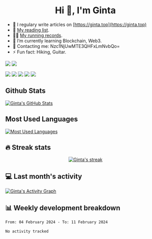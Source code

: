 <h1 align="center">Hi 👋, I'm Ginta</h1>

- 📝 I regulary write articles on [https://ginta.top](https://ginta.top)
- 📕 [My reading list](https://atlantic-gull-726.notion.site/658a3e55b3bd4ca3b212beb7438a5c5e).
- 🏃‍♂️ [My running records](https://running.ginta.top/).
- 🌱 I’m currently learning Blockchain, Web3.
- 📧 Contacting me: Nzc1NjUwMTE3QHFxLmNvbQo=
- ⚡ Fun fact: Hiking, Guitar.

[![](https://img.shields.io/badge/-Python-3776AB?style=flat-square&logo=python&logoColor=ffffff)](https://www.python.org/)
[![](https://img.shields.io/badge/Shell-f05032?style=flat-square&logo=powershell&logoColor=ffffff)](https://www.shell.com/)

[![](https://img.shields.io/badge/-Docker-2496ED?style=flat-square&logo=docker&logoColor=ffffff)](https://www.docker.com/)
[![](https://img.shields.io/badge/-Kubenetes-2496ED?style=flat-square&logo=kubernetes&logoColor=ffffff)](https://kubernetes.io/)
[![](https://img.shields.io/badge/-Redis-dc382d?style=flat-square&logo=redis&logoColor=white)](https://redis.io/)
[![](https://img.shields.io/badge/-RabbitMQ-269539?style=flat-square&logo=rabbitmq&logoColor=white)](https://www.rabbitmq.com/)
[![](https://img.shields.io/badge/-MongoDB-6DB33F?style=flat-square&logo=mongodb&logoColor=white)](https://www.mongodb.com/)

## Github Stats

<a href="https://github.com/mar-heaven/mar-heaven">
  <img align="center" src="https://github-readme-stats.vercel.app/api?username=mar-heaven&show_icons=true&line_height=27&count_private=true&title_color=ffffff&text_color=c9cacc&icon_color=2bbc8a&bg_color=1d1f21" alt="Ginta's GitHub Stats" />
</a>

## Most Used Languages
<a href="https://github.com/mar-heaven/mar-heaven">
  <img align="center" src="https://github-readme-stats.vercel.app/api/top-langs/?username=mar-heaven&theme=dark&layout=compact" alt="Most Used Languages" />
</a>


## 🔥 Streak stats

<!-- GitHub Readme Streak Stats - https://github.com/DenverCoder1/github-readme-streak-stats -->
<p align="center">
  <a href="#">
    <img title="🔥 Streak stats" alt="Ginta's streak" src="https://github-readme-streak-stats.herokuapp.com/?user=mar-heaven&theme=monokai-metallian&hide_border=true"/>
  </a>
</p>

## 💻 Last month's activity
<!-- https://github.com/ashutosh00710/github-readme-activity-graph -->
<a href=""><img alt="Ginta's Activity Graph" src="https://github-readme-activity-graph.vercel.app/graph?username=mar-heaven&theme=react-dark" /></a>

## 📊 Weekly development breakdown
<!--START_SECTION:waka-->

```txt
From: 04 February 2024 - To: 11 February 2024

No activity tracked
```

<!--END_SECTION:waka-->
